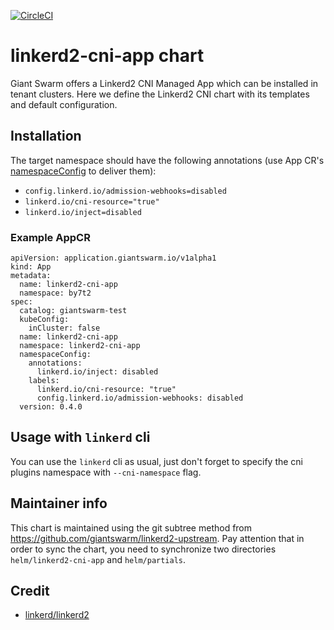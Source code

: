 [![CircleCI](https://circleci.com/gh/giantswarm/linkerd2-cni-app.svg?style=shield)](https://circleci.com/gh/giantswarm/linkerd2-cni-app)

# linkerd2-cni-app chart

Giant Swarm offers a Linkerd2 CNI Managed App which can be installed in tenant clusters.
Here we define the Linkerd2 CNI chart with its templates and default configuration.

## Installation

The target namespace should have the following annotations (use App CR's
[namespaceConfig](https://docs.giantswarm.io/app-platform/namespace-configuration/#configuring-labels--annotations) to deliver them):

* `config.linkerd.io/admission-webhooks=disabled`
* `linkerd.io/cni-resource="true"`
* `linkerd.io/inject=disabled`

### Example AppCR

```
apiVersion: application.giantswarm.io/v1alpha1
kind: App
metadata:
  name: linkerd2-cni-app
  namespace: by7t2
spec:
  catalog: giantswarm-test
  kubeConfig:
    inCluster: false
  name: linkerd2-cni-app
  namespace: linkerd2-cni-app
  namespaceConfig:
    annotations:
      linkerd.io/inject: disabled
    labels:
      linkerd.io/cni-resource: "true"
      config.linkerd.io/admission-webhooks: disabled
  version: 0.4.0
```

## Usage with `linkerd` cli

You can use the `linkerd` cli as usual, just don't forget to specify the cni plugins namespace with `--cni-namespace` flag.

## Maintainer info

This chart is maintained using the git subtree method from
<https://github.com/giantswarm/linkerd2-upstream>.
Pay attention that in order to sync the chart, you need to synchronize two
directories `helm/linkerd2-cni-app` and `helm/partials`.

## Credit

* [linkerd/linkerd2](https://github.com/linkerd/linkerd2/tree/main/charts/linkerd2-cni)
